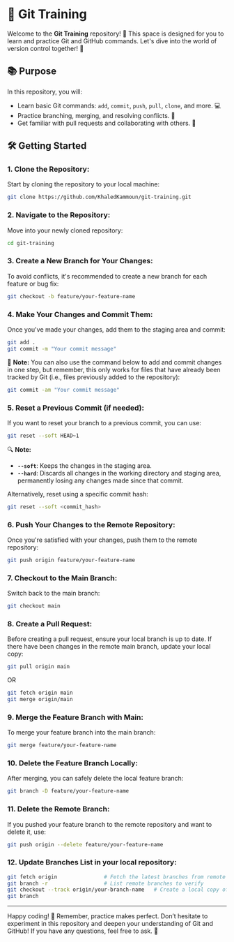 # 🚀 Git Training

Welcome to the **Git Training** repository! 🎉 This space is designed for you to learn and practice Git and GitHub commands. Let's dive into the world of version control together! 🌟

## 📚 Purpose

In this repository, you will:

- Learn basic Git commands: `add`, `commit`, `push`, `pull`, `clone`, and more. 💻
- Practice branching, merging, and resolving conflicts. 🔀
- Get familiar with pull requests and collaborating with others. 🤝

## 🛠️ Getting Started

### 1. **Clone the Repository:**

Start by cloning the repository to your local machine:

```bash
git clone https://github.com/KhaledKammoun/git-training.git
```

### 2. **Navigate to the Repository:**

Move into your newly cloned repository:

```bash
cd git-training
```

### 3. **Create a New Branch for Your Changes:**

To avoid conflicts, it's recommended to create a new branch for each feature or bug fix:

```bash
git checkout -b feature/your-feature-name
```

### 4. **Make Your Changes and Commit Them:**

Once you've made your changes, add them to the staging area and commit:

```bash
git add .
git commit -m "Your commit message"
```

🔔 **Note:** You can also use the command below to add and commit changes in one step, but remember, this only works for files that have already been tracked by Git (i.e., files previously added to the repository):

```bash
git commit -am "Your commit message"
```

### 5. **Reset a Previous Commit (if needed):**

If you want to reset your branch to a previous commit, you can use:

```bash
git reset --soft HEAD~1
```

🔍 **Note:**

- **`--soft`**: Keeps the changes in the staging area.
- **`--hard`**: Discards all changes in the working directory and staging area, permanently losing any changes made since that commit.

Alternatively, reset using a specific commit hash:

```bash
git reset --soft <commit_hash>
```

### 6. **Push Your Changes to the Remote Repository:**

Once you're satisfied with your changes, push them to the remote repository:

```bash
git push origin feature/your-feature-name
```

### 7. **Checkout to the Main Branch:**

Switch back to the main branch:

```bash
git checkout main
```

### 8. **Create a Pull Request:**

Before creating a pull request, ensure your local branch is up to date. If there have been changes in the remote main branch, update your local copy:

```bash
git pull origin main
```

OR

```bash
git fetch origin main
git merge origin/main
```

### 9. **Merge the Feature Branch with Main:**

To merge your feature branch into the main branch:

```bash
git merge feature/your-feature-name
```

### 10. **Delete the Feature Branch Locally:**

After merging, you can safely delete the local feature branch:

```bash
git branch -D feature/your-feature-name
```

### 11. **Delete the Remote Branch:**

If you pushed your feature branch to the remote repository and want to delete it, use:

```bash
git push origin --delete feature/your-feature-name
```

### 12. **Update Branches List in your local repository:**

```bash
git fetch origin               # Fetch the latest branches from remote
git branch -r                  # List remote branches to verify
git checkout --track origin/your-branch-name   # Create a local copy of the remote branch
git branch
```

---

Happy coding! 🎊 Remember, practice makes perfect. Don’t hesitate to experiment in this repository and deepen your understanding of Git and GitHub! If you have any questions, feel free to ask. 🤗
